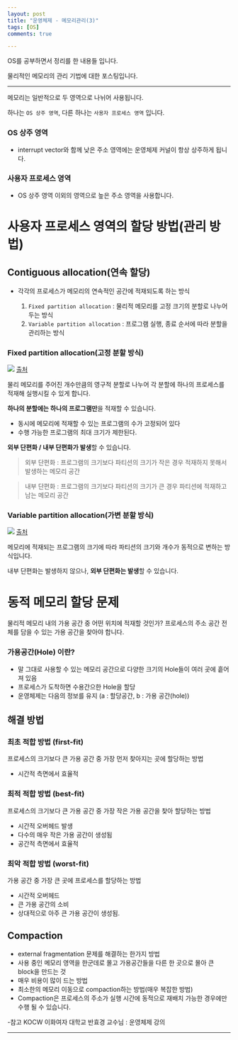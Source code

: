 ```yaml
---
layout: post
title: "운영체제 - 메모리관리(3)"
tags: [OS]
comments: true

---
```


OS를 공부하면서 정리를 한 내용들 입니다.<br>

물리적인 메모리의 관리 기법에 대한 포스팅입니다.

---

메모리는 일반적으로 두 영역으로 나뉘어 사용됩니다.

하나는 `OS 상주 영역`, 다른 하나는 `사용자 프로세스 영역` 입니다.

### OS 상주 영역

* interrupt vector와 함께 낮은 주소 영역에는 운영체제 커널이 항상 상주하게 됩니다.

### 사용자 프로세스 영역

* OS 상주 영역 이외의 영역으로 높은 주소 영역을 사용합니다.

# 사용자 프로세스 영역의 할당 방법(관리 방법)

## Contiguous allocation(연속 할당)

* 각각의 프로세스가 메모리의 연속적인 공간에 적재되도록 하는 방식

	1. `Fixed partition allocation` : 물리적 메모리를 고정 크기의 분할로 나누어 두는 방식
	2. `Variable partition allocation` : 프로그램 실행, 종료 순서에 따라 분할을 관리하는 방식

### Fixed partition allocation(고정 분할 방식)

<img src ="https://t1.daumcdn.net/cfile/tistory/99EDF34E5B6A4E5926">
<a href= "https://matice.tistory.com/28">출처</a>

물리 메모리를 주어진 개수만큼의 영구적 분할로 나누어 각 분할에 하나의 프로세스를 적재해 실행시킬 수 있게 합니다.

<strong>하나의 분할에는 하나의 프로그램만</strong>을 적재할 수 있습니다.

* 동시에 메모리에 적재할 수 있는 프로그램의 수가 고정되어 있다
* 수행 가능한 프로그램의 최대 크기가 제한된다.

<strong>외부 단편화 / 내부 단편화가 발생</strong>할 수 있습니다.

> 외부 단편화 : 프로그램의 크기보다 파티션의 크기가 작은 경우 적재하지 못해서 발생하는 메모리 공간

> 내부 단편화 : 프로그램의 크기보다 파티션의 크기가 큰 경우 파티션에 적재하고 남는 메모리 공간

### Variable partition allocation(가변 분할 방식)

<img src="https://t1.daumcdn.net/cfile/tistory/9933364D5B6A518926">
<a href= "https://matice.tistory.com/28">출처</a>

메모리에 적재되는 프로그램의 크기에 따라 파티션의 크기와 개수가 동적으로 변하는 방식입니다.

내부 단편화는 발생하지 않으나, <strong>외부 단편화는 발생</strong>할 수 있습니다.

# 동적 메모리 할당 문제

물리적 메모리 내의 가용 공간 중 어떤 위치에 적재할 것인가?
프로세스의 주소 공간 전체를 담을 수 있는 가용 공간을 찾아야 합니다.

### 가용공간(Hole) 이란?

* 말 그대로 사용할 수 있는 메모리 공간으로 다양한 크기의 Hole들이 여러 곳에 흩어져 있음
* 프로세스가 도착하면 수용간으한 Hole을 할당
* 운영체제는 다음의 정보를 유지 (a : 할당공간, b : 가용 공간(hole))

## 해결 방법

### 최초 적합 방법 (first-fit)

프로세스의 크기보다 큰 가용 공간 중 가장 먼저 찾아지는 곳에 할당하는 방법

* 시간적 측면에서 효율적

### 최적 적합 방법 (best-fit)

프로세스의 크기보다 큰 가용 공간 중 가장 작은 가용 공간을 찾아 할당하는 방법

* 시간적 오버헤드 발생
* 다수의 매우 작은 가용 공간이 생성됨
* 공간적 측면에서 효율적

### 최악 적합 방법 (worst-fit)

가용 공간 중 가장 큰 곳에 프로세스를 할당하는 방법

* 시간적 오버헤드
* 큰 가용 공간의 소비
* 상대적으로 아주 큰 가용 공간이 생성됨.

## Compaction

* external fragmentation 문제를 해결하는 한가지 방법
* 사용 중인 메모리 영역을 한군데로 몰고 가용공간들을 다른 한 곳으로 몰아 큰 block을 만드는 것
* 매우 비용이 많이 드는 방법
* 최소한의 메모리 이동으로 compaction하는 방법(매우 복잡한 방법)
* Compaction은 프로세스의 주소가 실행 시간에 동적으로 재배치 가능한 경우에만 수행 될 수 있습니다.

-참고 KOCW 이화여자 대학교 반효경 교수님 : 운영체제 강의

---
